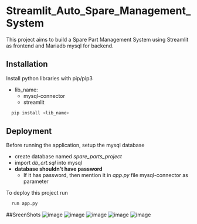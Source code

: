 
# Streamlit_Auto_Spare_Management_System
This project aims to build a Spare Part Management System using Streamlit as frontend and Mariadb mysql for backend.


## Installation

Install python libraries with pip/pip3
 - lib_name:
    - mysql-connector
    - streamlit

```bash
  pip install <lib_name>
```
    
## Deployment
Before running the application, setup the mysql database
- create database named *spare_parts_project*
- import *db_crt.sql* into mysql
- **database shouldn't have password**
    - If it has password, then mention it in *app.py* file mysql-connector as parameter

To deploy this project run

```bash
  run app.py
```

##SreenShots
![image](https://user-images.githubusercontent.com/79711475/235580811-5a85b3c9-682e-47dc-a066-e023aef8fb80.png)
![image](https://user-images.githubusercontent.com/79711475/235580840-357d9c13-d742-4f9f-b7e0-9ea6543bdbbd.png)
![image](https://user-images.githubusercontent.com/79711475/235580874-ef6ab34f-2e94-4b72-bafb-c5bfe1cd7e97.png)
![image](https://user-images.githubusercontent.com/79711475/235580910-d5f8db14-4dff-4237-a3f2-7a5b93d9e342.png)
![image](https://user-images.githubusercontent.com/79711475/235580957-c08b5440-55b3-455a-9781-698f52f893c1.png)




